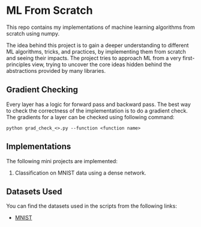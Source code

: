 # ML From Scratch
This repo contains my implementations of machine learning algorithms from scratch using numpy.

The idea behind this project is to gain a deeper understanding to different ML algorithms, tricks, and practices, by implementing them from scratch and seeing their impacts. The project tries to approach ML from a very first-principles view, trying to uncover the core ideas hidden behind the abstractions provided by many libraries.

## Gradient Checking
Every layer has a logic for forward pass and backward pass. The best way to check the correctness of the implementation is to do a gradient check. The gradients for a layer can be checked using following command:
```
python grad_check_<>.py --function <function name>
```

## Implementations
The following mini projects are implemented:
1. Classification on MNIST data using a dense network.


## Datasets Used
You can find the datasets used in the scripts from the following links:
- [MNIST](https://pjreddie.com/projects/mnist-in-csv/)
